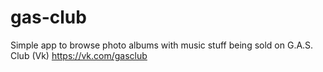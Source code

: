 # gas-club
Simple app to browse photo albums with music stuff being sold on G.A.S. Club (Vk)
https://vk.com/gasclub
